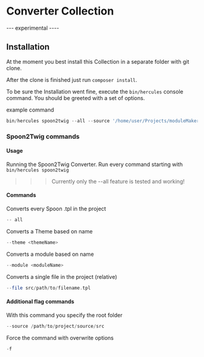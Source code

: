# Converter Collection

--- experimental ----

## Installation

At the moment you best install this Collection in a separate folder with git clone.

After the clone is finished just run `composer install`.

To be sure the Installation went fine, execute the `bin/hercules` console command.
You should be greeted with a set of options.


example command
```php
bin/hercules spoon2twig --all --source '/home/user/Projects/moduleMaker/src'
```

### Spoon2Twig commands

#### Usage

Running the Spoon2Twig Converter.
Run every command starting with `bin/hercules spoon2twig`

>>> Currently only the --all feature is tested and working!

#### Commands

Converts every Spoon .tpl in the project
```php
-- all
```

Converts a Theme based on name
```php
--theme <themeName>
```

Converts a module based on name
```php
--module <moduleName>
```

Converts a single file in the project (relative)
```php
--file src/path/to/filename.tpl
```

#### Additional flag commands

With this command you specify the root folder
```php
--source /path/to/project/source/src
```

Force the command with overwrite options
```php
-f
```
